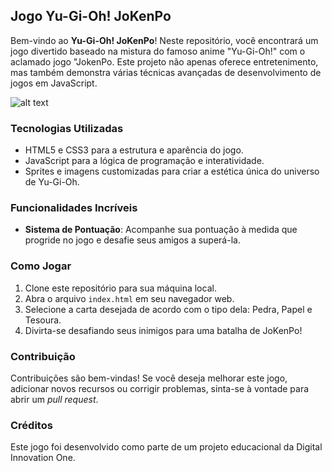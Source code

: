 ## Jogo Yu-Gi-Oh! JoKenPo


Bem-vindo ao **Yu-Gi-Oh! JoKenPo**! Neste repositório, você encontrará um jogo divertido baseado na mistura do famoso anime "Yu-Gi-Oh!" com o aclamado jogo "JokenPo. Este projeto não apenas oferece entretenimento, mas também demonstra várias técnicas avançadas de desenvolvimento de jogos em JavaScript.

![alt text](Yu-Gi-Oh-game.gif)

### Tecnologias Utilizadas

- HTML5 e CSS3 para a estrutura e aparência do jogo.
- JavaScript para a lógica de programação e interatividade.
- Sprites e imagens customizadas para criar a estética única do universo de Yu-Gi-Oh.

### Funcionalidades Incríveis

- **Sistema de Pontuação**: Acompanhe sua pontuação à medida que progride no jogo e desafie seus amigos a superá-la.

### Como Jogar

1. Clone este repositório para sua máquina local.
2. Abra o arquivo `index.html` em seu navegador web.
3. Selecione a carta desejada de acordo com o tipo dela: Pedra, Papel e Tesoura.
4. Divirta-se desafiando seus inimigos para uma batalha de JoKenPo!

### Contribuição

Contribuições são bem-vindas! Se você deseja melhorar este jogo, adicionar novos recursos ou corrigir problemas, sinta-se à vontade para abrir um _pull request_.

### Créditos

Este jogo foi desenvolvido como parte de um projeto educacional da Digital Innovation One.
